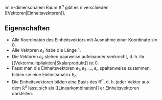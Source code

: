 Im n-dimensonalem Raum $\mathbb{R}^n$ gibt es n verschieden [[Vektoren|Einheitsvektoren]].

## Eigenschaften

- Alle Koordinaten des Einheitsvektors mit Ausnahme einer Koordinate sin 0.
- Alle Vektoren $e_{k}$ habe die Länge 1.
- Die Vektoren $e_{k}$ stehen paarweise aufeinander senkrecht, d. h. ihr [[Vektormulitpliaktion|Skalarprodukt]] ist 0.
- Fasst man die Einheitsvektoren $e_{1},e_{2},\dots,e_{n}$ spaltenweise zusammen, bilden sie eine Einheitsmatrix $E_n$
- Die Einheitsvektoren bilden eine Basis des $\mathbb{R}^n$, d. h. jeder Vektor aus dem $\mathbb{R}^n$ lässt sich als [[Linearkombination]] er Einheitsvektoren darstellen.
